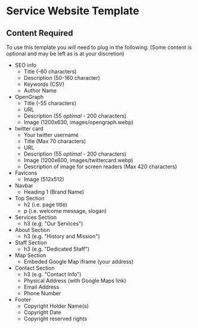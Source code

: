 # Service Website Template

## Content Required

To use this template you will need to plug in the following:
(Some content is optional and may be left as is at your discretion)
* SEO info
  * Title (-60 characters)
  * Description (50-160 character)
  * Keywords (CSV)
  * Author Name
* OpenGraph
  * Title (-55 characters)
  * URL
  * Description (55 *optimal* - 200 characters)
  * Image (1200x630, images/opengraph.webp)
* twitter card
  * Your twitter username
  * Title (Max 70 characters)
  * URL
  * Description (55 *optimal* - 200 characters)
  * Image (1200x600, images/twittercard.webp)
  * Description of image for screen readers (Max 420 characters)
* Favicons
  * Image (512x512)
* Navbar
  * Heading 1 (Brand Name)
* Top Section
  * h2 (i.e. page title)
  * p (i.e. welcome message, slogan)
* Services Section
  * h3 (e.g. "Our Services")
* About Section
  * h3 (e.g. "History and Mission")
* Staff Section
  * h3 (e.g. "Dedicated Staff")
* Map Section
  * Embeded Google Map iframe (your address)
* Contact Section
  * h3 (e.g. "Contact Info")
  * Physical Address (with Google Maps link)
  * Email Address
  * Phone Number
* Footer
  * Copyright Holder Name(s)
  * Copyright Date
  * Copyright reserved rights